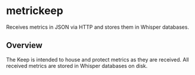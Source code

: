 metrickeep
==========

Receives metrics in JSON via HTTP and stores them in Whisper databases.

Overview
--------
The Keep is intended to house and protect metrics as they are received. All
received metrics are stored in Whisper databases on disk.
